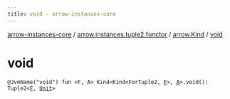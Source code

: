 ```yaml
---
title: void - arrow-instances-core
---
```


[arrow-instances-core](../../index.html) / [arrow.instances.tuple2.functor](../index.html) / [arrow.Kind](index.html) / [void](./void.html)

# void

`@JvmName("void") fun <F, A> Kind<Kind<ForTuple2, `[`F`](void.html#F)`>, `[`A`](void.html#A)`>.void(): Tuple2<`[`F`](void.html#F)`, `[`Unit`](https://kotlinlang.org/api/latest/jvm/stdlib/kotlin/-unit/index.html)`>`